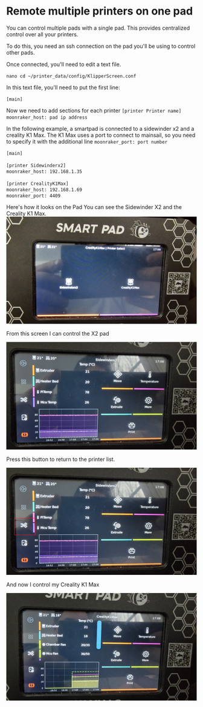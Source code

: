 # Remote multiple printers on one pad

You can control multiple pads with a single pad. This provides centralized control over all your printers.

To do this, you need an ssh connection on the pad you'll be using to control other pads.

Once connected, you'll need to edit a text file.

```
nano cd ~/printer_data/config/KlipperScreen.conf
```

In this text file, you'll need to put the first line:


```
[main]
```

Now we need to add sections for each printer
`[printer Printer name]`
`moonraker_host: pad ip address`

In the following example, a smartpad is connected to a sidewinder x2 and a creality K1 Max.
The K1 Max uses a port to connect to mainsail, so you need to specify it with the additional line `moonraker_port: port number`

```
[main]

[printer Sidewinderx2]
moonraker_host: 192.168.1.35

[printer CrealityK1Max]
moonraker_host: 192.168.1.69
moonraker_port: 4409
```
Here's how it looks on the Pad
You can see the Sidewinder X2 and the Creality K1 Max.
![RemotePad](/img/KlipperSmartPad/RemotePads/20240222_170827.jpg)

From this screen I can control the X2 pad

![RemotePad](/img/KlipperSmartPad/RemotePads/20240222_170840.jpg)

Press this button to return to the printer list.

![RemotePad](/img/KlipperSmartPad/RemotePads/20240222_170841.jpg)

And now I control my Creality K1 Max

![RemotePad](/img/KlipperSmartPad/RemotePads/20240222_170854.jpg)